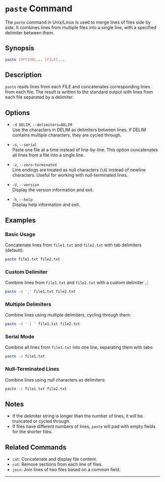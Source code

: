 # `paste` Command

The `paste` command in Unix/Linux is used to merge lines of files side by side. It combines lines from multiple files into a single line, with a specified delimiter between them.

## Synopsis

```bash
paste [OPTION]... [FILE]...
```

## Description

`paste` reads lines from each FILE and concatenates corresponding lines from each file. The result is written to the standard output with lines from each file separated by a delimiter.

## Options

- `-d DELIM`, `--delimiters=DELIM`  
  Use the characters in DELIM as delimiters between lines. If DELIM contains multiple characters, they are cycled through.

- `-s`, `--serial`  
  Paste one file at a time instead of line-by-line. This option concatenates all lines from a file into a single line.

- `-z`, `--zero-terminated`  
  Line endings are treated as null characters (`\0`) instead of newline characters. Useful for working with null-terminated lines.

- `-V`, `--version`  
  Display the version information and exit.

- `-h`, `--help`  
  Display help information and exit.

## Examples

### Basic Usage

Concatenate lines from `file1.txt` and `file2.txt` with tab delimiters (default):

```bash
paste file1.txt file2.txt
```

### Custom Delimiter

Combine lines from `file1.txt` and `file2.txt` with a custom delimiter `,`:

```bash
paste -d ',' file1.txt file2.txt
```

### Multiple Delimiters

Combine lines using multiple delimiters, cycling through them:

```bash
paste -d ' | ' file1.txt file2.txt
```

### Serial Mode

Combine all lines from `file1.txt` into one line, separating them with tabs:

```bash
paste -s file1.txt
```

### Null-Terminated Lines

Combine lines using null characters as delimiters:

```bash
paste -z file1.txt file2.txt
```

## Notes

- If the delimiter string is longer than the number of lines, it will be truncated or cycled through.
- If files have different numbers of lines, `paste` will pad with empty fields for the shorter files.

## Related Commands

- `cat`: Concatenate and display file content.
- `cut`: Remove sections from each line of files.
- `join`: Join lines of two files based on a common field.

---
